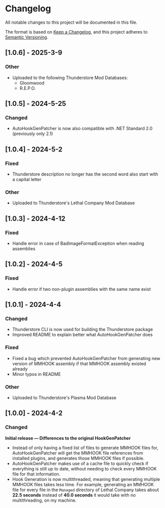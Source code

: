 # Changelog

All notable changes to this project will be documented in this file.

The format is based on [Keep a Changelog](https://keepachangelog.com/en/1.1.0/),
and this project adheres to [Semantic Versioning](https://semver.org/spec/v2.0.0.html).

## [1.0.6] - 2025-3-9

### Other

- Uploaded to the following Thunderstore Mod Databases:
  - Gloomwood
  - R.E.P.O.

## [1.0.5] - 2024-5-25

### Changed

- AutoHookGenPatcher is now also compatible with .NET Standard 2.0 (previously only 2.1)

## [1.0.4] - 2024-5-2

### Fixed

- Thunderstore description no longer has the second word also start with a capital letter

### Other

- Uploaded to Thunderstore's Lethal Company Mod Database

## [1.0.3] - 2024-4-12

### Fixed

- Handle error in case of BadImageFormatException when reading assemblies

## [1.0.2] - 2024-4-5

### Fixed

- Handle error if two non-plugin assemblies with the same name exist

## [1.0.1] - 2024-4-4

### Changed

- Thunderstore CLI is now used for building the Thunderstore package
- Improved README to explain better what AutoHookGenPatcher does

### Fixed

- Fixed a bug which prevented AutoHookGenPatcher from generating new version of MMHOOK assembly if that MMHOOK assembly existed already
- Minor typos in README

### Other

- Uploaded to Thunderstore's Plasma Mod Database

## [1.0.0] - 2024-4-2

### Changed

**Initial release — Differences to the original HookGenPatcher**

- Instead of only having a fixed list of files to generate MMHOOK files for, AutoHookGenPatcher will get the MMHOOK file references from installed plugins, and generates those MMHOOK files if possible.
- AutoHookGenPatcher makes use of a cache file to quickly check if everything is still up to date, without needing to check every MMHOOK file for that information.
- Hook Generation is now multithreaded, meaning that generating multiple MMHOOK files takes less time. For example, generating an MMHOOK file for every file in the `Managed` directory of Lethal Company takes about **22.5 seconds** instead of **40.0 seconds** it would take with no multithreading, on my machine.